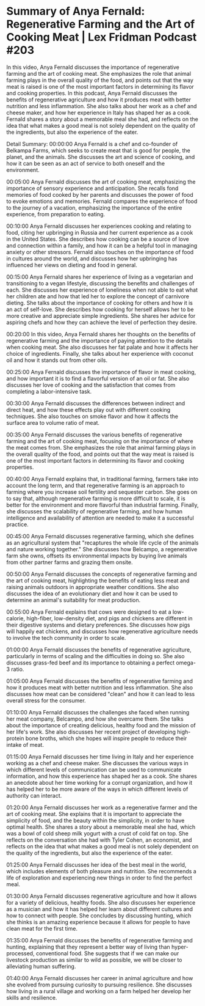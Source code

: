# Summary of Anya Fernald: Regenerative Farming and the Art of Cooking Meat | Lex Fridman Podcast #203

In this video, Anya Fernald discusses the importance of regenerative farming and the art of cooking meat. She emphasizes the role that animal farming plays in the overall quality of the food, and points out that the way meat is raised is one of the most important factors in determining its flavor and cooking properties.
In this podcast, Anya Fernald discusses the benefits of regenerative agriculture and how it produces meat with better nutrition and less inflammation. She also talks about her work as a chef and cheese maker, and how her experience in Italy has shaped her as a cook. Fernald shares a story about a memorable meal she had, and reflects on the idea that what makes a good meal is not solely dependent on the quality of the ingredients, but also the experience of the eater.

Detail Summary: 
00:00:00
Anya Fernald is a chef and co-founder of Belkampa Farms, which seeks to create meat that is good for people, the planet, and the animals. She discusses the art and science of cooking, and how it can be seen as an act of service to both oneself and the environment.

00:05:00
Anya Fernald discusses the art of cooking meat, emphasizing the importance of sensory experience and anticipation. She recalls fond memories of food cooked by her parents and discusses the power of food to evoke emotions and memories. Fernald compares the experience of food to the journey of a vacation, emphasizing the importance of the entire experience, from preparation to eating.

00:10:00
Anya Fernald discusses her experiences cooking and relating to food, citing her upbringing in Russia and her current experience as a cook in the United States. She describes how cooking can be a source of love and connection within a family, and how it can be a helpful tool in managing anxiety or other stressors. Fernald also touches on the importance of food in cultures around the world, and discusses how her upbringing has influenced her views on dieting and food in general.

00:15:00
Anya Fernald shares her experience of living as a vegetarian and transitioning to a vegan lifestyle, discussing the benefits and challenges of each. She discusses her experience of loneliness when not able to eat what her children ate and how that led her to explore the concept of carnivore dieting. She talks about the importance of cooking for others and how it is an act of self-love. She describes how cooking for herself allows her to be more creative and appreciate simple ingredients. She shares her advice for aspiring chefs and how they can achieve the level of perfection they desire.

00:20:00
In this video, Anya Fernald shares her thoughts on the benefits of regenerative farming and the importance of paying attention to the details when cooking meat. She also discusses her fat palate and how it affects her choice of ingredients. Finally, she talks about her experience with coconut oil and how it stands out from other oils.

00:25:00
Anya Fernald discusses the importance of flavor in meat cooking, and how important it is to find a flavorful version of an oil or fat. She also discusses her love of cooking and the satisfaction that comes from completing a labor-intensive task.

00:30:00
Anya Fernald discusses the differences between indirect and direct heat, and how these effects play out with different cooking techniques. She also touches on smoke flavor and how it affects the surface area to volume ratio of meat.

00:35:00
Anya Fernald discusses the various benefits of regenerative farming and the art of cooking meat, focusing on the importance of where the meat comes from. She emphasizes the role that animal farming plays in the overall quality of the food, and points out that the way meat is raised is one of the most important factors in determining its flavor and cooking properties.

00:40:00
Anya Fernald explains that, in traditional farming, farmers take into account the long term, and that regenerative farming is an approach to farming where you increase soil fertility and sequester carbon. She goes on to say that, although regenerative farming is more difficult to scale, it is better for the environment and more flavorful than industrial farming. Finally, she discusses the scalability of regenerative farming, and how human intelligence and availability of attention are needed to make it a successful practice.

00:45:00
Anya Fernald discusses regenerative farming, which she defines as an agricultural system that "recaptures the whole life cycle of the animals and nature working together." She discusses how Belcampo, a regenerative farm she owns, offsets its environmental impacts by buying live animals from other partner farms and grazing them onsite.

00:50:00
Anya Fernald discusses the concepts of regenerative farming and the art of cooking meat, highlighting the benefits of eating less meat and raising animals outdoors in appropriate weather conditions. She also discusses the idea of an evolutionary diet and how it can be used to determine an animal's suitability for meat production.

00:55:00
Anya Fernald explains that cows were designed to eat a low-calorie, high-fiber, low-density diet, and pigs and chickens are different in their digestive systems and dietary preferences. She discusses how pigs will happily eat chickens, and discusses how regenerative agriculture needs to involve the tech community in order to scale.

01:00:00
Anya Fernald discusses the benefits of regenerative agriculture, particularly in terms of scaling and the difficulties in doing so. She also discusses grass-fed beef and its importance to obtaining a perfect omega-3 ratio.

01:05:00
Anya Fernald discusses the benefits of regenerative farming and how it produces meat with better nutrition and less inflammation. She also discusses how meat can be considered "clean" and how it can lead to less overall stress for the consumer.

01:10:00
Anya Fernald discusses the challenges she faced when running her meat company, Belcampo, and how she overcame them. She talks about the importance of creating delicious, healthy food and the mission of her life's work. She also discusses her recent project of developing high-protein bone broths, which she hopes will inspire people to reduce their intake of meat.

01:15:00
Anya Fernald discusses her time living in Italy and her experience working as a chef and cheese maker. She discusses the various ways in which different levels of communication can be used to communicate information, and how this experience has shaped her as a cook. She shares an anecdote about her time working for a corrupt organization, and how it has helped her to be more aware of the ways in which different levels of authority can interact.

01:20:00
Anya Fernald discusses her work as a regenerative farmer and the art of cooking meat. She explains that it is important to appreciate the simplicity of food, and the beauty within the simplicity, in order to have optimal health. She shares a story about a memorable meal she had, which was a bowl of cold sheep milk yogurt with a crust of cold fat on top. She reflects on the conversation she had with Tyler Cohen, an economist, and reflects on the idea that what makes a good meal is not solely dependent on the quality of the ingredients, but also the experience of the eater.

01:25:00
Anya Fernald discusses her idea of the best meal in the world, which includes elements of both pleasure and nutrition. She recommends a life of exploration and experiencing new things in order to find the perfect meal.

01:30:00
Anya Fernald discusses regenerative agriculture and how it allows for a variety of delicious, healthy foods. She also discusses her experience as a musician and how it has helped her learn about different cultures and how to connect with people. She concludes by discussing hunting, which she thinks is an amazing experience because it allows for people to have clean meat for the first time.

01:35:00
Anya Fernald discusses the benefits of regenerative farming and hunting, explaining that they represent a better way of living than hyper-processed, conventional food. She suggests that if we can make our livestock production as similar to wild as possible, we will be closer to alleviating human suffering.

01:40:00
Anya Fernald discusses her career in animal agriculture and how she evolved from pursuing curiosity to pursuing resilience. She discusses how living in a rural village and working on a farm helped her develop her skills and resilience.

